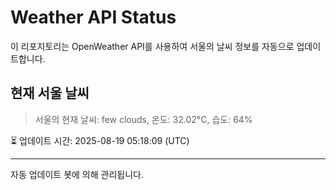 
# Weather API Status

이 리포지토리는 OpenWeather API를 사용하여 서울의 날씨 정보를 자동으로 업데이트합니다.

## 현재 서울 날씨
> 서울의 현재 날씨: few clouds, 온도: 32.02°C, 습도: 64%

⏳ 업데이트 시간: 2025-08-19 05:18:09 (UTC)

---
자동 업데이트 봇에 의해 관리됩니다.
